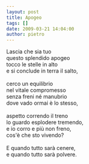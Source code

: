 ```yaml
---
layout: post
title: Apogeo
tags: []
date: 2009-03-21 14:04:00
author: pietro
---
```

Lascia che sia tuo<br/>questo splendido apogeo<br/>tocco le stelle in alto<br/>e si conclude in terra il salto,<br/><br/>cerco un equilibrio<br/>nel vitale compromesso<br/>senza freni né manubrio<br/>dove vado ormai è lo stesso,<br/><br/>aspetto correndo il treno<br/>lo guardo esplodere tremendo,<br/>e io corro e più non freno,<br/>cos'è che sto vivendo?<br/><br/>E quando tutto sarà cenere,<br/>e quando tutto sarà polvere.
